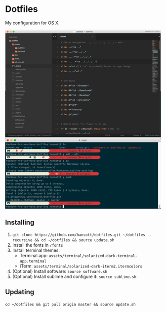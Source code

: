 # Dotfiles

My configuration for OS X.

![Sublime](/assets/img/sublime.png)
![Terminal](/assets/img/terminal.png)

## Installing

1. `git clone https://github.com/hansott/dotfiles.git ~/dotfiles --recursive && cd ~/dotfiles && source update.sh`
2. Install the fonts in `/fonts`
3. Install terminal themes:
    * Terminal.app: `assets/terminal/solarized-dark-terminal-app.terminal`
    * iTerm: `assets/terminal/solarized-dark-iterm2.itermcolors`
4. (Optional) Install software:
    `source software.sh`
5. (Optional) Install sublime and configure it:
    `source sublime.sh`

## Updating

`cd ~/dotfiles && git pull origin master && source update.sh`
